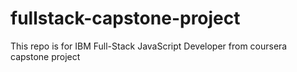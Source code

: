 # fullstack-capstone-project
This repo is for IBM Full-Stack JavaScript Developer from coursera  capstone project
